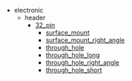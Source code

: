 * electronic
  * header
    * [32_pin](electronic/header/32_pin)
      * [surface_mount](electronic/header/32_pin/surface_mount)
      * [surface_mount_right_angle](electronic/header/32_pin/surface_mount/surface_mount_right_angle)
      * [through_hole](electronic/header/32_pin/surface_mount/surface_mount_right_angle/through_hole)
      * [through_hole_long](electronic/header/32_pin/surface_mount/surface_mount_right_angle/through_hole/through_hole_long)
      * [through_hole_right_angle](electronic/header/32_pin/surface_mount/surface_mount_right_angle/through_hole/through_hole_long/through_hole_right_angle)
      * [through_hole_short](electronic/header/32_pin/surface_mount/surface_mount_right_angle/through_hole/through_hole_long/through_hole_right_angle/through_hole_short)
